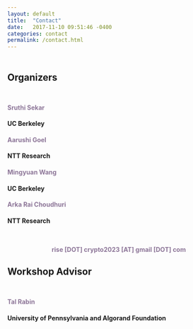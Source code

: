 ```yaml
---
layout: default
title:  "Contact"
date:   2017-11-10 09:51:46 -0400
categories: contact
permalink: /contact.html
---
```



<div style="padding-bottom: 5px;"></div>

<h2> Organizers </h2>
<div style="padding-top: 10px;"></div>

  <div class="contact-container">
    <div class="contact-item"><h4 style="color:#8d7698">Sruthi Sekar</h4><h4>UC Berkeley</h4></div>
    <div class="contact-item"><h4 style="color:#8d7698">Aarushi Goel</h4><h4>NTT Research</h4></div>
    <div class="contact-item"><h4 style="color:#8d7698">Mingyuan Wang</h4><h4>UC Berkeley</h4></div>
    <div class="contact-item"><h4 style="color:#8d7698">Arka Rai Choudhuri</h4><h4>NTT Research</h4></div>
  </div>
  <div style="padding-top: 10px;"></div>
  <p><center>
	<h4 style="color:#8d7698">rise [DOT] crypto2023 [AT] gmail [DOT] com</h4> 
</center></p>
  
<h2> Workshop Advisor </h2>
<div style="padding-top: 10px;"></div>
<h4 style="color:#8d7698">Tal Rabin</h4><h4>University of Pennsylvania and Algorand Foundation</h4>



